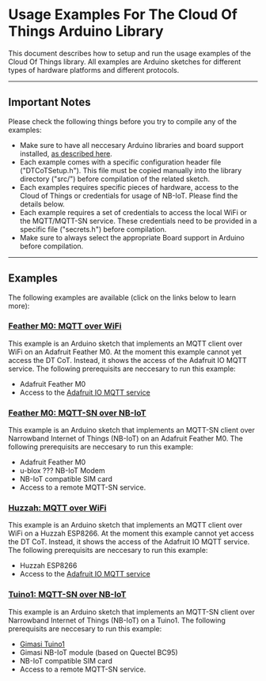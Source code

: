 # Usage Examples For The Cloud Of Things Arduino Library

This document describes how to setup and run the usage examples of the Cloud Of Things library. All examples are Arduino sketches for different types of hardware platforms and different protocols. 

-------------------------------------------------------------------------------
## Important Notes
Please check the following things before you try to compile any of the examples:
* Make sure to have all neccesary Arduino libraries and board support installed, [as described here](../mainpage.md).
* Each example comes with a specific configuration header file ("DTCoTSetup.h"). This file must be copied manually into the library directory ("src/") before compilation of the related sketch.
* Each examples requires specific pieces of hardware, access to the Cloud of Things or credentials for usage of NB-IoT. Please find the details below.
* Each example requires a set of credentials to access the local WiFi or the MQTT/MQTT-SN service. These credentials need to be provided in a specific file ("secrets.h") before compilation.
* Make sure to always select the appropriate Board support in Arduino before compilation.

-------------------------------------------------------------------------------
## Examples
The following examples are available (click on the links below to learn more):

### [Feather M0: MQTT over WiFi](dt-cot-feather-m0-mqtt-test/readme.md)
This example is an Arduino sketch that implements an MQTT client over WiFi on an Adafruit Feather M0. At the moment this example cannot yet access the DT CoT. Instead, it shows the access of the Adafruit IO MQTT service. The following prerequisits are neccesary to run this example:
* Adafruit Feather M0
* Access to the [Adafruit IO MQTT service](https://learn.adafruit.com/adafruit-io/mqtt-api)

### [Feather M0: MQTT-SN over NB-IoT](test-feather-m0-ublox-cot-nbiot/readme.md)
This example is an Arduino sketch that implements an MQTT-SN client over Narrowband Internet of Things (NB-IoT) on an Adafruit Feather M0. The following prerequisits are neccesary to run this example:
* Adafruit Feather M0
* u-blox ??? NB-IoT Modem
* NB-IoT compatible SIM card
* Access to a remote MQTT-SN service.

### [Huzzah: MQTT over WiFi](test-huzzah-mqtt/readme.md)
This example is an Arduino sketch that implements an MQTT client over WiFi on a Huzzah ESP8266. At the moment this example cannot yet access the DT CoT. Instead, it shows the access of the Adafruit IO MQTT service. The following prerequisits are neccesary to run this example:
* Huzzah ESP8266
* Access to the [Adafruit IO MQTT service](https://learn.adafruit.com/adafruit-io/mqtt-api)

### [Tuino1: MQTT-SN over NB-IoT](test-tuino1-cot-nbiot/readme.md)
This example is an Arduino sketch that implements an MQTT-SN client over Narrowband Internet of Things (NB-IoT) on a Tuino1. The following prerequisits are neccesary to run this example:
* [Gimasi Tuino1](http://www.tuino.io/)
* Gimasi NB-IoT module (based on Quectel BC95)
* NB-IoT compatible SIM card
* Access to a remote MQTT-SN service.
